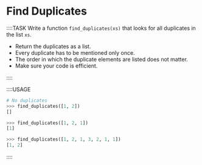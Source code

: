 # Find Duplicates

::::TASK
Write a function `find_duplicates(xs)` that looks for all duplicates in the list `xs`.

* Return the duplicates as a list.
* Every duplicate has to be mentioned only once.
* The order in which the duplicate elements are listed does not matter.
* Make sure your code is efficient.

::::

::::USAGE

```python
# No duplicates
>>> find_duplicates([1, 2])
[]

>>> find_duplicates([1, 2, 1])
[1]

>>> find_duplicates([1, 2, 1, 3, 2, 1, 1])
[1, 2]
```

::::
